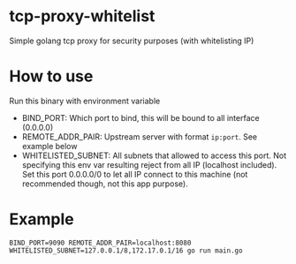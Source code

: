 # tcp-proxy-whitelist
Simple golang tcp proxy for security purposes (with whitelisting IP)
# How to use

Run this binary with environment variable
* BIND_PORT: Which port to bind, this will be bound to all interface (0.0.0.0)
* REMOTE_ADDR_PAIR: Upstream server with format `ip:port`. See example below
* WHITELISTED_SUBNET: All subnets that allowed to access this port. Not specifying this env var resulting reject from all IP (localhost included). Set this port 0.0.0.0/0 to let all IP connect to this machine (not recommended though, not this app purpose).

# Example 
```
BIND_PORT=9090 REMOTE_ADDR_PAIR=localhost:8080 WHITELISTED_SUBNET=127.0.0.1/8,172.17.0.1/16 go run main.go
```